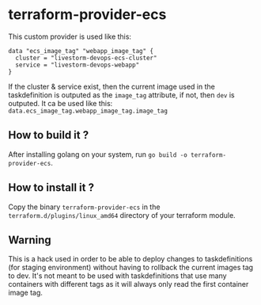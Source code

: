 # terraform-provider-ecs

This custom provider is used like this:

```
data "ecs_image_tag" "webapp_image_tag" {
  cluster = "livestorm-devops-ecs-cluster"
  service = "livestorm-devops-webapp"
}
```

If the cluster & service exist, then the current image used in the taskdefinition is outputed as the `image_tag` attribute, if not, then `dev` is outputed.
It ca be used like this: `data.ecs_image_tag.webapp_image_tag.image_tag`

## How to build it ?

After installing golang on your system, run `go build -o terraform-provider-ecs`.

## How to install it ?

Copy the binary `terraform-provider-ecs` in the `terraform.d/plugins/linux_amd64` directory of your terraform module.

## Warning

This is a hack used in order to be able to deploy changes to taskdefinitions (for staging environment) without having to rollback the current images tag to dev.
It's not meant to be used with taskdefinitions that use many containers with different tags as it will always only read the first container image tag.
